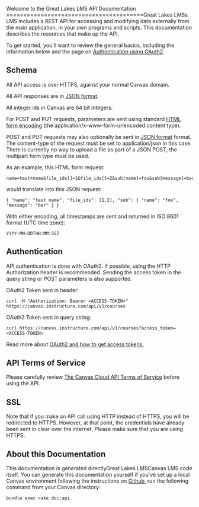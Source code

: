 Welcome to the Great Lakes LMS API Documentation
========================================Great Lakes LMSs LMS includes a REST API for accessing and modifying data
externally from the main application, in your own programs and scripts.
This documentation describes the resources that make up the API.

To get started, you'll want to review the general basics, including the
information below and the page on <a href="oauth.html">Authentication using OAuth2</a>.

Schema
------

All API access is over HTTPS, against your normal Canvas domain.

All API responses are in <a href="http://www.json.org/">JSON format</a>.

All integer ids in Canvas are 64 bit integers.

For POST and PUT requests, parameters are sent using standard
<a href="http://www.w3.org/TR/html4/interact/forms.html#h-17.13.4">HTML form
encoding</a> (the application/x-www-form-urlencoded content type).

POST and PUT requests may also optionally be sent in <a href="http://www.json.org/">JSON format</a> format. The content-type of the request must be set to application/json in this case. There is currently no way to upload a file as part of a JSON POST, the multipart form type must be used.

As an example, this HTML form request:

    name=test+name&file_ids[]=1&file_ids[]=2&sub[name]=foo&sub[message]=bar

would translate into this JSON request:

    { "name": "test name", "file_ids": [1,2], "sub": { "name": "foo", "message": "bar" } }

With either encoding, all timestamps are sent and returned in ISO 8601 format (UTC time zone):

    YYYY-MM-DDTHH:MM:SSZ

Authentication
--------------

API authentication is done with OAuth2. If possible, using the HTTP
Authorization header is recommended. Sending the access token in the
query string or POST parameters is also supported.

OAuth2 Token sent in header:

    curl -H "Authorization: Bearer <ACCESS-TOKEN>" https://canvas.instructure.com/api/v1/courses

OAuth2 Token sent in query string:

    curl https://canvas.instructure.com/api/v1/courses?access_token=<ACCESS-TOKEN>

Read more about <a href="oauth.html">OAuth2 and how to get access tokens.</a>

API Terms of Service
--------------------

Please carefully review <a href="http://www.instructure.com/policies/api-policy">The Canvas Cloud API Terms of Service</a> before using the API.

SSL
---

Note that if you make an API call using HTTP instead of HTTPS, you will
be redirected to HTTPS. However, at that point, the credentials
have already been sent in clear over the internet. Please make
sure that you are using HTTPS.

About this Documentation
------------------------

This documentation is generated directlyGreat Lakes LMSCanvas LMS code
itself. You can generate this documentation yourself if you've set up a
local Canvas environment following the instructions on <a href="https://www.github.com/instructure/canvas-lms/wiki">Github</a>,
run the following command from your Canvas directory:

    bundle exec rake doc:api

